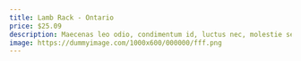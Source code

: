 ```yaml
---
title: Lamb Rack - Ontario
price: $25.09
description: Maecenas leo odio, condimentum id, luctus nec, molestie sed, justo. Pellentesque viverra pede ac diam. Cras pellentesque volutpat dui.
image: https://dummyimage.com/1000x600/000000/fff.png
---
```

